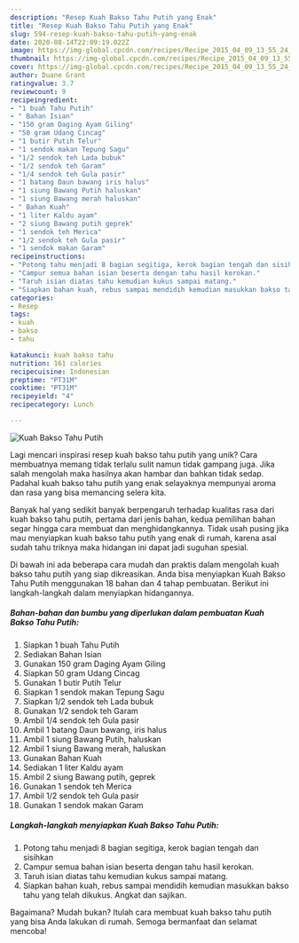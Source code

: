 ```yaml
---
description: "Resep Kuah Bakso Tahu Putih yang Enak"
title: "Resep Kuah Bakso Tahu Putih yang Enak"
slug: 594-resep-kuah-bakso-tahu-putih-yang-enak
date: 2020-08-14T22:09:19.022Z
image: https://img-global.cpcdn.com/recipes/Recipe_2015_04_09_13_55_24_696_163323d54d9f362db2fc/751x532cq70/kuah-bakso-tahu-putih-foto-resep-utama.jpg
thumbnail: https://img-global.cpcdn.com/recipes/Recipe_2015_04_09_13_55_24_696_163323d54d9f362db2fc/751x532cq70/kuah-bakso-tahu-putih-foto-resep-utama.jpg
cover: https://img-global.cpcdn.com/recipes/Recipe_2015_04_09_13_55_24_696_163323d54d9f362db2fc/751x532cq70/kuah-bakso-tahu-putih-foto-resep-utama.jpg
author: Duane Grant
ratingvalue: 3.7
reviewcount: 9
recipeingredient:
- "1 buah Tahu Putih"
- " Bahan Isian"
- "150 gram Daging Ayam Giling"
- "50 gram Udang Cincag"
- "1 butir Putih Telur"
- "1 sendok makan Tepung Sagu"
- "1/2 sendok teh Lada bubuk"
- "1/2 sendok teh Garam"
- "1/4 sendok teh Gula pasir"
- "1 batang Daun bawang iris halus"
- "1 siung Bawang Putih haluskan"
- "1 siung Bawang merah haluskan"
- " Bahan Kuah"
- "1 liter Kaldu ayam"
- "2 siung Bawang putih geprek"
- "1 sendok teh Merica"
- "1/2 sendok teh Gula pasir"
- "1 sendok makan Garam"
recipeinstructions:
- "Potong tahu menjadi 8 bagian segitiga, kerok bagian tengah dan sisihkan"
- "Campur semua bahan isian beserta dengan tahu hasil kerokan."
- "Taruh isian diatas tahu kemudian kukus sampai matang."
- "Siapkan bahan kuah, rebus sampai mendidih kemudian masukkan bakso tahu yang telah dikukus. Angkat dan sajikan."
categories:
- Resep
tags:
- kuah
- bakso
- tahu

katakunci: kuah bakso tahu 
nutrition: 161 calories
recipecuisine: Indonesian
preptime: "PT31M"
cooktime: "PT31M"
recipeyield: "4"
recipecategory: Lunch

---
```



![Kuah Bakso Tahu Putih](https://img-global.cpcdn.com/recipes/Recipe_2015_04_09_13_55_24_696_163323d54d9f362db2fc/751x532cq70/kuah-bakso-tahu-putih-foto-resep-utama.jpg)

Lagi mencari inspirasi resep kuah bakso tahu putih yang unik? Cara membuatnya memang tidak terlalu sulit namun tidak gampang juga. Jika salah mengolah maka hasilnya akan hambar dan bahkan tidak sedap. Padahal kuah bakso tahu putih yang enak selayaknya mempunyai aroma dan rasa yang bisa memancing selera kita.



Banyak hal yang sedikit banyak berpengaruh terhadap kualitas rasa dari kuah bakso tahu putih, pertama dari jenis bahan, kedua pemilihan bahan segar hingga cara membuat dan menghidangkannya. Tidak usah pusing jika mau menyiapkan kuah bakso tahu putih yang enak di rumah, karena asal sudah tahu triknya maka hidangan ini dapat jadi suguhan spesial.


Di bawah ini ada beberapa cara mudah dan praktis dalam mengolah kuah bakso tahu putih yang siap dikreasikan. Anda bisa menyiapkan Kuah Bakso Tahu Putih menggunakan 18 bahan dan 4 tahap pembuatan. Berikut ini langkah-langkah dalam menyiapkan hidangannya.

<!--inarticleads1-->

##### Bahan-bahan dan bumbu yang diperlukan dalam pembuatan Kuah Bakso Tahu Putih:

1. Siapkan 1 buah Tahu Putih
1. Sediakan  Bahan Isian
1. Gunakan 150 gram Daging Ayam Giling
1. Siapkan 50 gram Udang Cincag
1. Gunakan 1 butir Putih Telur
1. Siapkan 1 sendok makan Tepung Sagu
1. Siapkan 1/2 sendok teh Lada bubuk
1. Gunakan 1/2 sendok teh Garam
1. Ambil 1/4 sendok teh Gula pasir
1. Ambil 1 batang Daun bawang, iris halus
1. Ambil 1 siung Bawang Putih, haluskan
1. Ambil 1 siung Bawang merah, haluskan
1. Gunakan  Bahan Kuah
1. Sediakan 1 liter Kaldu ayam
1. Ambil 2 siung Bawang putih, geprek
1. Gunakan 1 sendok teh Merica
1. Ambil 1/2 sendok teh Gula pasir
1. Gunakan 1 sendok makan Garam




<!--inarticleads2-->

##### Langkah-langkah menyiapkan Kuah Bakso Tahu Putih:

1. Potong tahu menjadi 8 bagian segitiga, kerok bagian tengah dan sisihkan
1. Campur semua bahan isian beserta dengan tahu hasil kerokan.
1. Taruh isian diatas tahu kemudian kukus sampai matang.
1. Siapkan bahan kuah, rebus sampai mendidih kemudian masukkan bakso tahu yang telah dikukus. Angkat dan sajikan.




Bagaimana? Mudah bukan? Itulah cara membuat kuah bakso tahu putih yang bisa Anda lakukan di rumah. Semoga bermanfaat dan selamat mencoba!
